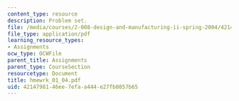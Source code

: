 ```yaml
---
content_type: resource
description: Problem set.
file: /media/courses/2-008-design-and-manufacturing-ii-spring-2004/4214798146ee7efaa444e27fb0857b65_hmewrk_01_04.pdf
file_type: application/pdf
learning_resource_types:
- Assignments
ocw_type: OCWFile
parent_title: Assignments
parent_type: CourseSection
resourcetype: Document
title: hmewrk_01_04.pdf
uid: 42147981-46ee-7efa-a444-e27fb0857b65
---
```

